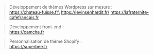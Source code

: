 
  
> Développement de thèmes Wordpress sur mesure :\
> https://chateau-fuisse.fr\
> https://levinsenhardit.fr\
> https://lafraternite-cafefrancais.fr

> Développement front-end :\
> https://camcha.fr

> Personnalisation de thème Shopify :\
> https://superbee.fr
  

